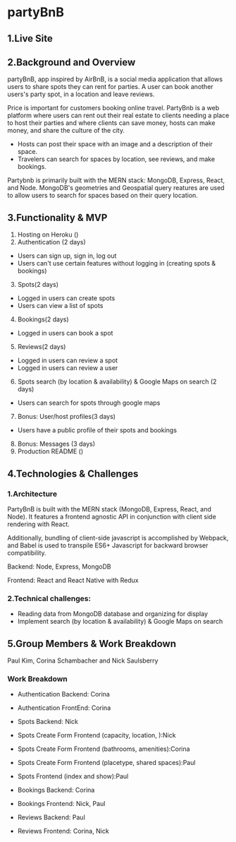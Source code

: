# partyBnB

## 1.Live Site

## 2.Background and Overview
partyBnB, app inspired by AirBnB, is a social media application that allows users to share spots they can rent for parties. A user can book another users's party spot, in a location and leave reviews.

Price is important for customers booking online travel. PartyBnb is a web platform where users can rent out their real estate to clients needing a place to host their parties and where clients can save money, hosts can make money, and share the culture of the city.

* Hosts can post their space with an image and a description of their space.
* Travelers can search for spaces by location, see reviews, and make bookings.

Partybnb is primarily built with the MERN stack: MongoDB, Express, React, and Node. MongoDB's geometries and Geospatial query reatures are used to allow users to search for spaces based on their query location.

## 3.Functionality & MVP
1. Hosting on Heroku ()
2. Authentication (2 days)
* Users can sign up, sign in, log out
* Users can't use certain features without logging in (creating spots & bookings)
3. Spots(2 days)
* Logged in users can create spots
* Users can view a list of spots
4. Bookings(2 days)
* Logged in users can book a spot
5. Reviews(2 days)
* Logged in users can review a spot
* Logged in users can review a user
6. Spots search (by location & availability) & Google Maps on search (2 days)
* Users can search for spots through google maps
7. Bonus: User/host profiles(3 days)
* Users have a public profile of their spots and bookings
8. Bonus: Messages (3 days)
9. Production README ()

## 4.Technologies & Challenges

### 1.Architecture
PartyBnB is built with the MERN stack (MongoDB, Express, React, and Node). 
It features a frontend agnostic API in conjunction with client side rendering with React.

Additionally, bundling of client-side javascript is accomplished by Webpack, and Babel is used to transpile ES6+ Javascript for backward browser compatibility.

Backend: Node, Express, MongoDB

Frontend: React and React Native with Redux

### 2.Technical challenges:
* Reading data from MongoDB database and organizing for display
* Implement search (by location & availability) & Google Maps on search

## 5.Group Members & Work Breakdown
Paul Kim, Corina Schambacher and Nick Saulsberry
### Work Breakdown
* Authentication Backend: Corina
* Authentication FrontEnd: Corina
* Spots Backend: Nick
* Spots Create Form Frontend (capacity, location, ):Nick
* Spots Create Form Frontend (bathrooms, amenities):Corina
* Spots Create Form Frontend (placetype, shared spaces):Paul
* Spots Frontend (index and show):Paul

* Bookings Backend: Corina
* Bookings Frontend: Nick, Paul

* Reviews Backend: Paul
* Reviews Frontend: Corina, Nick




